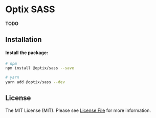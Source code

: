 # Optix SASS

**TODO**

## Installation

#### Install the package:

```bash
# npm
npm install @optix/sass --save

# yarn
yarn add @optix/sass --dev
```

## License

The MIT License (MIT). Please see [License File](LICENSE.md) for more information.
